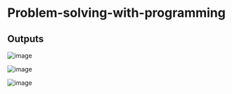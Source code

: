 # Problem-solving-with-programming

## Outputs

![image](https://user-images.githubusercontent.com/66659490/164254939-7b4b724e-bf54-4cdf-8c93-88b0de43a71f.png)

![image](https://user-images.githubusercontent.com/66659490/164255059-92b85b62-0300-4a96-bf3a-9240e2f8e172.png)

![image](https://user-images.githubusercontent.com/66659490/164255229-0180e038-bf86-4c32-8c33-eed37468a81c.png)
